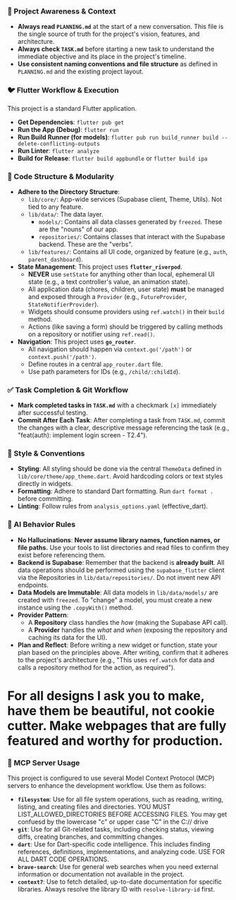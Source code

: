 ### 📝 Project Awareness & Context

-   **Always read `PLANNING.md`** at the start of a new conversation. This file is the single source of truth for the project's vision, features, and architecture.
-   **Always check `TASK.md`** before starting a new task to understand the immediate objective and its place in the project's timeline.
-   **Use consistent naming conventions and file structure** as defined in `PLANNING.md` and the existing project layout.

### 🐦 Flutter Workflow & Execution

This project is a standard Flutter application.

-   **Get Dependencies**: `flutter pub get`
-   **Run the App (Debug)**: `flutter run`
-   **Run Build Runner (for models)**: `flutter pub run build_runner build --delete-conflicting-outputs`
-   **Run Linter**: `flutter analyze`
-   **Build for Release**: `flutter build appbundle` or `flutter build ipa`

### 🧱 Code Structure & Modularity

-   **Adhere to the Directory Structure**:
    -   `lib/core/`: App-wide services (Supabase client, Theme, Utils). Not tied to any feature.
    -   `lib/data/`: The data layer.
        -   `models/`: Contains all data classes generated by `freezed`. These are the "nouns" of our app.
        -   `repositories/`: Contains classes that interact with the Supabase backend. These are the "verbs".
    -   `lib/features/`: Contains all UI code, organized by feature (e.g., `auth`, `parent_dashboard`).
-   **State Management**: This project uses **`flutter_riverpod`**.
    -   **NEVER** use `setState` for anything other than local, ephemeral UI state (e.g., a text controller's value, an animation state).
    -   All application data (chores, children, user state) **must** be managed and exposed through a `Provider` (e.g., `FutureProvider`, `StateNotifierProvider`).
    -   Widgets should consume providers using `ref.watch()` in their `build` method.
    -   Actions (like saving a form) should be triggered by calling methods on a repository or notifier using `ref.read()`.
-   **Navigation**: This project uses **`go_router`**.
    -   All navigation should happen via `context.go('/path')` or `context.push('/path')`.
    -   Define routes in a central `app_router.dart` file.
    -   Use path parameters for IDs (e.g., `/child/:childId`).

### ✅ Task Completion & Git Workflow

-   **Mark completed tasks in `TASK.md`** with a checkmark `[x]` immediately after successful testing.
-   **Commit After Each Task**: After completing a task from `TASK.md`, commit the changes with a clear, descriptive message referencing the task (e.g., "feat(auth): implement login screen - T2.4").

### 🎨 Style & Conventions

-   **Styling**: All styling should be done via the central `ThemeData` defined in `lib/core/theme/app_theme.dart`. Avoid hardcoding colors or text styles directly in widgets.
-   **Formatting**: Adhere to standard Dart formatting. Run `dart format .` before committing.
-   **Linting**: Follow rules from `analysis_options.yaml` (effective_dart).

### 🧠 AI Behavior Rules

-   **No Hallucinations**: **Never assume library names, function names, or file paths.** Use your tools to list directories and read files to confirm they exist before referencing them.
-   **Backend is Supabase**: Remember that the backend is **already built**. All data operations should be performed using the `supabase_flutter` client via the Repositories in `lib/data/repositories/`. Do not invent new API endpoints.
-   **Data Models are Immutable**: All data models in `lib/data/models/` are created with `freezed`. To "change" a model, you must create a new instance using the `.copyWith()` method.
-   **Provider Pattern**:
    -   A **Repository** class handles the *how* (making the Supabase API call).
    -   A **Provider** handles the *what* and *when* (exposing the repository and caching its data for the UI).
-   **Plan and Reflect**: Before writing a new widget or function, state your plan based on the principles above. After writing, confirm that it adheres to the project's architecture (e.g., "This uses `ref.watch` for data and calls a repository method for the action, as required").

# For all designs I ask you to make, have them be beautiful, not cookie cutter. Make webpages that are fully featured and worthy for production.

### 🤖 MCP Server Usage

This project is configured to use several Model Context Protocol (MCP) servers to enhance the development workflow. Use them as follows:

-   **`filesystem`**: Use for all file system operations, such as reading, writing, listing, and creating files and directories. YOU MUST LIST_ALLOWED_DIRECTORIES BEFORE ACCESSING FILES. You may get confuesd by the lowercase "c" or upper case "C" in the C:// drive
-   **`git`**: Use for all Git-related tasks, including checking status, viewing diffs, creating branches, and committing changes.
-   **`dart`**: Use for Dart-specific code intelligence. This includes finding references, definitions, implementations, and analyzing code. USE FOR ALL DART CODE OPERATIONS.
-   **`brave-search`**: Use for general web searches when you need external information or documentation not available in the project.
-   **`context7`**: Use to fetch detailed, up-to-date documentation for specific libraries. Always resolve the library ID with `resolve-library-id` first.